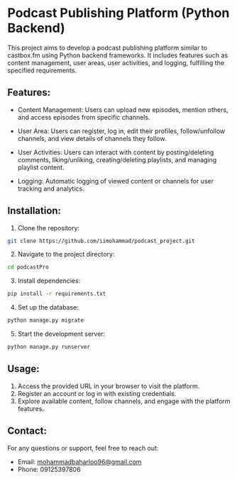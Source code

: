 # Podcast Publishing Platform (Python Backend)
This project aims to develop a podcast publishing platform similar to castbox.fm using Python backend frameworks. It includes features such as content management, user areas, user activities, and logging, fulfilling the specified requirements.
## Features:
- Content Management: Users can upload new episodes, mention others, and access episodes from specific channels.

- User Area: Users can register, log in, edit their profiles, follow/unfollow channels, and view details of channels they follow.

- User Activities: Users can interact with content by posting/deleting comments, liking/unliking, creating/deleting playlists, and managing playlist content.

- Logging: Automatic logging of viewed content or channels for user tracking and analytics.

## Installation:
1. Clone the repository:
```bash
git clone https://github.com/iimohammad/podcast_project.git
```
2. Navigate to the project directory:
```bash
cd podcastPro
```
3. Install dependencies:
```bash
pip install -r requirements.txt 
```
4. Set up the database:
```bash
python manage.py migrate 
```
5. Start the development server:
```bash
python manage.py runserver 
```
## Usage:
1. Access the provided URL in your browser to visit the platform.
2. Register an account or log in with existing credentials.
3. Explore available content, follow channels, and engage with the platform features.
## Contact:
For any questions or support, feel free to reach out:
- Email: mohammadbaharloo96@gmail.com
- Phone: 09125397806
